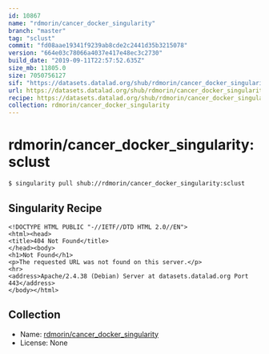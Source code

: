 ```yaml
---
id: 10867
name: "rdmorin/cancer_docker_singularity"
branch: "master"
tag: "sclust"
commit: "fd08aae19341f9239ab8cde2c2441d35b3215078"
version: "664e03c78066a4037e417e48ec3c2730"
build_date: "2019-09-11T22:57:52.635Z"
size_mb: 11805.0
size: 7050756127
sif: "https://datasets.datalad.org/shub/rdmorin/cancer_docker_singularity/sclust/2019-09-11-fd08aae1-664e03c7/664e03c78066a4037e417e48ec3c2730.sif"
url: https://datasets.datalad.org/shub/rdmorin/cancer_docker_singularity/sclust/2019-09-11-fd08aae1-664e03c7/
recipe: https://datasets.datalad.org/shub/rdmorin/cancer_docker_singularity/sclust/2019-09-11-fd08aae1-664e03c7/Singularity
collection: rdmorin/cancer_docker_singularity
---
```


# rdmorin/cancer_docker_singularity:sclust

```bash
$ singularity pull shub://rdmorin/cancer_docker_singularity:sclust
```

## Singularity Recipe

```singularity
<!DOCTYPE HTML PUBLIC "-//IETF//DTD HTML 2.0//EN">
<html><head>
<title>404 Not Found</title>
</head><body>
<h1>Not Found</h1>
<p>The requested URL was not found on this server.</p>
<hr>
<address>Apache/2.4.38 (Debian) Server at datasets.datalad.org Port 443</address>
</body></html>
```

## Collection

 - Name: [rdmorin/cancer_docker_singularity](https://github.com/rdmorin/cancer_docker_singularity)
 - License: None

